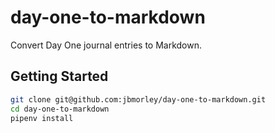 # day-one-to-markdown

Convert Day One journal entries to Markdown.

## Getting Started

```bash
git clone git@github.com:jbmorley/day-one-to-markdown.git
cd day-one-to-markdown
pipenv install
```
